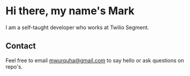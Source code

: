 
# Hi there, my name's Mark

I am a self-taught developer who works at Twilio Segment. 


## Contact

Feel free to email mwurquha@gmail.com to say hello or ask questions on repo's.

